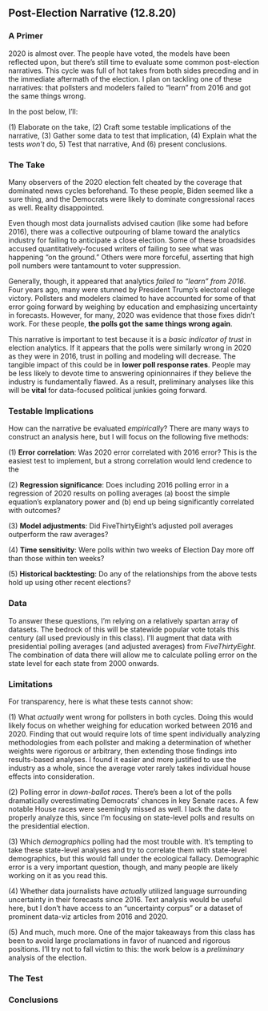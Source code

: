 ## Post-Election Narrative (12.8.20)

### A Primer

2020 is almost over. The people have voted, the models have been reflected upon, but there’s still time to evaluate some common post-election narratives. This cycle was full of hot takes from both sides preceding and in the immediate aftermath of the election. I plan on tackling one of these narratives: that pollsters and modelers failed to “learn” from 2016 and got the same things wrong.

In the post below, I’ll:

(1) Elaborate on the take,
(2) Craft some testable implications of the narrative,
(3) Gather some data to test that implication,
(4) Explain what the tests *won’t* do,
5) Test that narrative,
And (6) present conclusions.

### The Take

Many observers of the 2020 election felt cheated by the coverage that dominated news cycles beforehand. To these people, Biden seemed like a sure thing, and the Democrats were likely to dominate congressional races as well. Reality disappointed.

Even though most data journalists advised caution (like some had before 2016), there was a collective outpouring of blame toward the analytics industry for failing to anticipate a close election. Some of these broadsides accused quantitatively-focused writers of failing to see what was happening “on the ground.” Others were more forceful, asserting that high poll numbers were tantamount to voter suppression.

Generally, though, it appeared that analytics *failed to “learn” from 2016*. Four years ago, many were stunned by President Trump’s electoral college victory. Pollsters and modelers claimed to have accounted for some of that error going forward by weighing by education and emphasizing uncertainty in forecasts. However, for many, 2020 was evidence that those fixes didn’t work. For these people, **the polls got the same things wrong again**.

This narrative is important to test because it is a *basic indicator of trust* in election analytics. If it appears that the polls were similarly wrong in 2020 as they were in 2016, trust in polling and modeling will decrease. The tangible impact of this could be in **lower poll response rates**. People may be less likely to devote time to answering opinionnaires if they believe the industry is fundamentally flawed. As a result, preliminary analyses like this will be **vital** for data-focused political junkies going forward.

### Testable Implications

How can the narrative be evaluated *empirically*? There are many ways to construct an analysis here, but I will focus on the following five methods:

(1) **Error correlation**: Was 2020 error correlated with 2016 error? This is the easiest test to implement, but a strong correlation would lend credence to the 

(2) **Regression significance**: Does including 2016 polling error in a regression of 2020 results on polling averages (a) boost the simple equation’s explanatory power and (b) end up being significantly correlated with outcomes?

(3) **Model adjustments**: Did FiveThirtyEight’s adjusted poll averages outperform the raw averages?

(4) **Time sensitivity**: Were polls within two weeks of Election Day more off than those within ten weeks?

(5) **Historical backtesting**: Do any of the relationships from the above tests hold up using other recent elections?

### Data

To answer these questions, I’m relying on a relatively spartan array of datasets. The bedrock of this will be statewide popular vote totals this century (all used previously in this class). I’ll augment that data with presidential polling averages (and adjusted averages) from *FiveThirtyEight*. The combination of data there will allow me to calculate polling error on the state level for each state from 2000 onwards.

### Limitations

For transparency, here is what these tests cannot show:

(1) What *actually* went wrong for pollsters in both cycles. Doing this would likely focus on whether weighing for education worked between 2016 and 2020. Finding that out would require lots of time spent individually analyzing methodologies from each pollster and making a determination of whether weights were rigorous or arbitrary, then extending those findings into results-based analyses. I found it easier and more justified to use the industry as a whole, since the average voter rarely takes individual house effects into consideration.

(2) Polling error in *down-ballot races*. There’s been a lot of the polls dramatically overestimating Democrats’ chances in key Senate races. A few notable House races were seemingly missed as well. I lack the data to properly analyze this, since I’m focusing on state-level polls and results on the presidential election.

(3) Which *demographics* polling had the most trouble with. It’s tempting to take these state-level analyses and try to correlate them with state-level demographics, but this would fall under the ecological fallacy. Demographic error is a very important question, though, and many people are likely working on it as you read this.

(4) Whether data journalists have *actually* utilized language surrounding uncertainty in their forecasts since 2016. Text analysis would be useful here, but I don’t have access to an “uncertainty corpus” or a dataset of prominent data-viz articles from 2016 and 2020.

(5) And much, much more. One of the major takeaways from this class has been to avoid large proclamations in favor of nuanced and rigorous positions. I’ll try not to fall victim to this: the work below is a *preliminary* analysis of the election.

### The Test

### Conclusions
